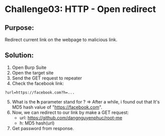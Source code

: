 # Challenge03: HTTP - Open redirect

## Purpose:
    
Redirect current link on the webpage to malicious link.

## Solution:
1. Open Burp Suite
2. Open the target site
3. Send the GET request to repeater
4. Check the facebook link:

```
?url=https://facebook.com?h=...
```

5. What is the __h__ parameter stand for ? => After a while, i found out that It's MD5 hash value of "https://facebook.com".
6. Now, we can redirect to our link by make a GET request:
    + url: https://github.com/dangnguyenphuc/root-me
    + h: MD5 hash(url)
7. Get password from response.
